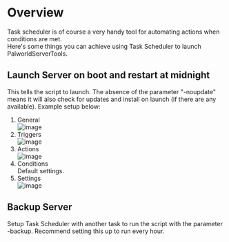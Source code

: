 # Overview
Task scheduler is of course a very handy tool for automating actions when conditions are met.<br>
Here's some things you can achieve using Task Scheduler to launch PalworldServerTools.

## Launch Server on boot and restart at midnight
This tells the script to launch. The absence of the parameter "-noupdate" means it will also check for updates and install on launch (if there are any available).
Example setup below:
1. General<br>
![image](https://github.com/shupershuff/PalworldServerTools/assets/63577525/dd38b96f-0c47-451b-bd9e-023363cc5c52)<br>
2. Triggers<br>
![image](https://github.com/shupershuff/PalworldServerTools/assets/63577525/da21da3c-6e8f-42c0-88f6-f947f4cc8e06)<br>
3. Actions<br>
![image](https://github.com/shupershuff/PalworldServerTools/assets/63577525/1d743575-75b3-4502-8ca1-594893483225)<br>
4. Conditions<br>
Default settings.<br>
5. Settings<br>
![image](https://github.com/shupershuff/PalworldServerTools/assets/63577525/c43acf32-842d-4196-b12b-9f55b078d856)<br>

## Backup Server
Setup Task Scheduler with another task to run the script with the parameter -backup.
Recommend setting this up to run every hour.
